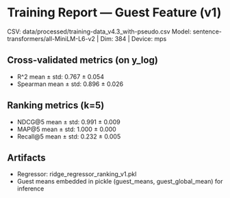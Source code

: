 # Training Report — Guest Feature (v1)

CSV: data/processed/training-data_v4.3_with-pseudo.csv
Model: sentence-transformers/all-MiniLM-L6-v2 | Dim: 384 | Device: mps

## Cross-validated metrics (on y_log)

- R^2 mean ± std: 0.767 ± 0.054
- Spearman mean ± std: 0.896 ± 0.026

## Ranking metrics (k=5)

- NDCG@5 mean ± std: 0.991 ± 0.009
- MAP@5 mean ± std: 1.000 ± 0.000
- Recall@5 mean ± std: 0.232 ± 0.005

## Artifacts

- Regressor: ridge_regressor_ranking_v1.pkl
- Guest means embedded in pickle (guest_means, guest_global_mean) for inference